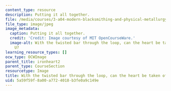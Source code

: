 ```yaml
---
content_type: resource
description: Putting it all together.
file: /media/courses/3-a04-modern-blacksmithing-and-physical-metallurgy-fall-2008/5a59f59f8a00a7724018b3fe0a9c149e_131.jpg
file_type: image/jpeg
image_metadata:
  caption: Putting it all together.
  credit: 'Credit: Image courtesy of MIT OpenCourseWare.'
  image-alt: With the twisted bar through the loop, can the heart be taken off the
    U?
learning_resource_types: []
ocw_type: OCWImage
parent_title: ironheart2
parent_type: CourseSection
resourcetype: Image
title: With the twisted bar through the loop, can the heart be taken off the U?
uid: 5a59f59f-8a00-a772-4018-b3fe0a9c149e
---
```

